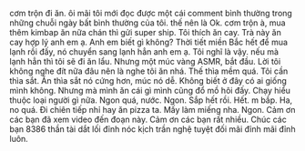 cơm trộn đi ăn. ôi mãi tôi mới đọc được một cái comment bình thường trong những chuỗi ngày bất bình thường của tôi. thế nên là
Ok.
cơm trộn à, mua thêm kimbap ăn nữa chán thì gửi super ship. Tôi thích ăn cay. Trà này ăn cay hợp lý anh em ạ. Anh em biết gì không? Thời tiết miền Bắc hết để mua lạnh rồi đấy, nó chuyển sang lạnh hẳn anh em ạ. Tôi nghĩ là vậy. nếu mà lạnh hẳn thì tôi sẽ đi ăn lẩu. Nhưng một múc vàng ASMR, bắt đầu. Lời tôi không nghe đít nữa đâu nên là nghe tôi ăn nhá.
Thế thìa mềm quá.
Tôi cần thìa sắt.
Ăn thìa sắt nó cứng hơn, múc nó dễ.
Không biết ở đây có ai giống mình không. Nhưng mà mình ăn cái gì mình cũng đổ mồ hôi đấy.
Chạy hiểu thuộc loại người gì nữa.
Ngon quá, nước.
Ngon.
Sắp hết rồi.
Hết.
m bắp.
Ha, no quá. Đi chiên tiếp nhỉ hay ăn pizza ta.
Mấy làm miếng nha.
Ngon.
Cảm ơn các bạn đã xem video đến đoạn này. Cảm ơn các bạn rất nhiều. Chúc các bạn 8386 thần tài dắt lối đỉnh nóc kịch trần nghệ tuyệt đối mãi đỉnh mãi đỉnh luôn.